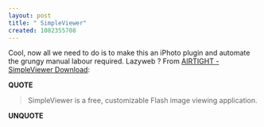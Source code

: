 ```yaml
---
layout: post
title: " SimpleViewer"
created: 1082355708
---
```

Cool, now all we need to do is to make this an iPhoto plugin and automate the grungy manual labour required.  Lazyweb ?
From <a href="http://www.airtightinteractive.com/simpleviewer/">AIRTIGHT - SimpleViewer Download</a>:
<p><strong>QUOTE</strong></p><blockquote>SimpleViewer is a free, customizable Flash image viewing application.</blockquote><p><strong>UNQUOTE</strong></p>

